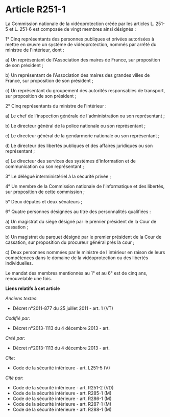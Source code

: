 # Article R251-1

La Commission nationale de la vidéoprotection créée par les articles L. 251-5 et L. 251-6 est composée de vingt membres ainsi
désignés : 

1° Cinq représentants des personnes publiques et privées autorisées à mettre en œuvre un système de vidéoprotection, nommés
par arrêté du ministre de l'intérieur, dont : 

a) Un représentant de l'Association des maires de France, sur proposition de son président ; 

b) Un représentant de l'Association des maires des grandes villes de France, sur proposition de son président ; 

c) Un représentant du groupement des autorités responsables de transport, sur proposition de son président ; 

2° Cinq représentants du ministre de l'intérieur : 

a) Le chef de l'inspection générale de l'administration ou son représentant ; 

b) Le directeur général de la police nationale ou son représentant ; 

c) Le directeur général de la gendarmerie nationale ou son représentant ; 

d) Le directeur des libertés publiques et des affaires juridiques ou son représentant ; 

e) Le directeur des services des systèmes d'information et de communication ou son représentant ; 

3° Le délégué interministériel à la sécurité privée ; 

4° Un membre de la Commission nationale de l'informatique et des libertés, sur proposition de cette commission ; 

5° Deux députés et deux sénateurs ; 

6° Quatre personnes désignées au titre des personnalités qualifiées : 

a) Un magistrat du siège désigné par le premier président de la Cour de cassation ; 

b) Un magistrat du parquet désigné par le premier président de la Cour de cassation, sur proposition du procureur général
près la cour ; 

c) Deux personnes nommées par le ministre de l'intérieur en raison de leurs compétences dans le domaine de la vidéoprotection
ou des libertés individuelles. 

Le mandat des membres mentionnés au 1° et au 6° est de cinq ans, renouvelable une fois.

**Liens relatifs à cet article**

_Anciens textes_:

  - Décret n°2011-877 du 25 juillet 2011 - art. 1 (VT)

_Codifié par_:

  - Décret n°2013-1113 du 4 décembre 2013 - art.

_Créé par_:

  - Décret n°2013-1113 du 4 décembre 2013 - art.

_Cite_:

  - Code de la sécurité intérieure - art. L251-5 (V)

_Cité par_:

  - Code de la sécurité intérieure - art. R251-2 (VD)
  - Code de la sécurité intérieure - art. R285-1 (M)
  - Code de la sécurité intérieure - art. R286-1 (M)
  - Code de la sécurité intérieure - art. R287-1 (M)
  - Code de la sécurité intérieure - art. R288-1 (M)
